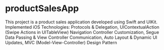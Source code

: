 # productSalesApp
This project is a product sales application developed using Swift and UIKit. Implemented iOS Technologies: Protocols &amp; Delegation, UIContextualAction (Swipe Actions in UITableView) Navigation Controller Customization, Segue Data Passing &amp; View Controller Communication, Auto Layout &amp; Dynamic UI Updates, MVC (Model-View-Controller) Design Pattern
